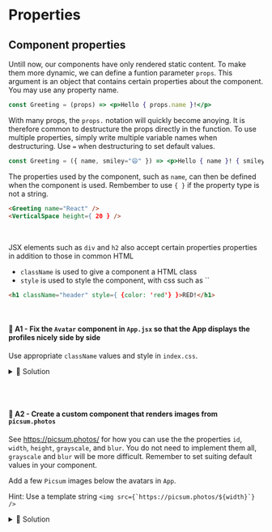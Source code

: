 # Properties

## Component properties
Untill now, our components have only rendered static content. To make them more dynamic, we can define a funtion parameter `props`. This argument is an object that contains certain properties about the component. You may use any property name.
```jsx
const Greeting = (props) => <p>Hello { props.name }!</p>
```
With many props, the `props.` notation will quickly become anoying. It is therefore common to destructure the props directly in the function. To use multiple properties, simply write multiple variable names when destructuring. Use `=` when destructuring to set default values.
```jsx
const Greeting = ({ name, smiley="😄" }) => <p>Hello { name }! { smiley }</p>
```

The properties used by the component, such as `name`, can then be defined when the component is used. Rembember to use `{ }` if the property type is not a string.
```html
<Greeting name="React" />
<VerticalSpace height={ 20 } />
```

<br>

JSX elements such as `div` and `h2` also accept certain properties properties in addition to those in common HTML
* `className` is used to give a component a HTML class
* `style` is used to style the component, with css such as ``
```html
<h1 className="header" style={ {color: 'red'} }>RED!</h1>
```

<br>

#### 📌 A1 - Fix the `Avatar` component in `App.jsx` so that the App displays the profiles nicely side by side
Use appropriate `className` values and style in `index.css`.

<details><summary>🔑 Solution</summary>

```jsx
// App.jsx
const Avatar = ({ name, imageUrl }) => {
    return <div className="avatar">
        <img className="profilepic" src={imageUrl} />
        <p className="name">{name}</p>
    </div>
}
```
```css
.avatar {
    margin: 20px;
    display: inline-block;
    text-align: center;
}

.name {
    font-size: 20px;
    font-family: Arial, Helvetica, sans-serif;
}

.profilepic {
    width: 100px;
    height: auto;
    border-radius: 1000px;
}
```
</details>

<br><br>

#### 💎 A2 - Create a custom component that renders images from `picsum.photos`
See https://picsum.photos/ for how you can use the the properties `id`, `width`, `height`, `grayscale`, and `blur`. You do not need to implement them all, `grayscale` and `blur` will be more difficult. Remember to set suiting default values in your component.

Add a few `Picsum` images below the avatars in `App`.

Hint: Use a template string ```<img src={`https://picsum.photos/${width}`} />``` 

<details><summary>🔑 Solution</summary>

```jsx
const Picsum = ({ id=0, width=200, height=150, grayscale=false, blur=0 }) => {
    const blurString = blur > 0 ? `blur=${blur}` : ''
    const grayscaleString = grayscale ? '&grayscale' : ''
    return <img src={`https://picsum.photos/id/${id}/${width}/${height}?${blurString}${grayscaleString}`} />
}
```
```html
<Picsum />
<Picsum id={64} width={200} height={100} blur={1} />
<Picsum id={100} width={200} height={200} blur={5} grayscale={true} />
```
</details>
